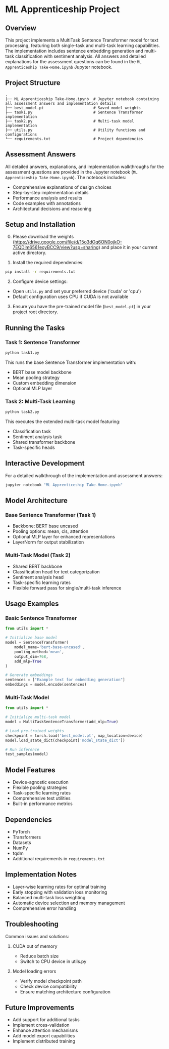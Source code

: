 # ML Apprenticeship Project

## Overview
This project implements a MultiTask Sentence Transformer model for text processing, featuring both single-task and multi-task learning capabilities. The implementation includes sentence embedding generation and multi-task classification with sentiment analysis. All answers and detailed explanations for the assessment questions can be found in the `ML Apprenticeship Take-Home.ipynb` Jupyter notebook.

## Project Structure
```
.
├── ML Apprenticeship Take-Home.ipynb  # Jupyter notebook containing all assessment answers and implementation details
├── best_model.pt                      # Saved model weights
├── task1.py                           # Sentence Transformer implementation
├── task2.py                           # Multi-task model implementation
├── utils.py                           # Utility functions and configurations
└── requirements.txt                   # Project dependencies
```

## Assessment Answers
All detailed answers, explanations, and implementation walkthroughs for the assessment questions are provided in the Jupyter notebook (`ML Apprenticeship Take-Home.ipynb`). The notebook includes:
- Comprehensive explanations of design choices
- Step-by-step implementation details
- Performance analysis and results
- Code examples with annotations
- Architectural decisions and reasoning

## Setup and Installation

0. Please download the weights (https://drive.google.com/file/d/15o3dOq6ON0ojkO-7EQDim6561eoyBCC9/view?usp=sharing) and place it in your current active directory.

1. Install the required dependencies:
```bash
pip install -r requirements.txt
```

2. Configure device settings:
- Open `utils.py` and set your preferred device ('cuda' or 'cpu')
- Default configuration uses CPU if CUDA is not available

3. Ensure you have the pre-trained model file (`best_model.pt`) in your project root directory.

## Running the Tasks

### Task 1: Sentence Transformer
```bash
python task1.py
```
This runs the base Sentence Transformer implementation with:
- BERT base model backbone
- Mean pooling strategy
- Custom embedding dimension
- Optional MLP layer

### Task 2: Multi-Task Learning
```bash
python task2.py
```
This executes the extended multi-task model featuring:
- Classification task
- Sentiment analysis task
- Shared transformer backbone
- Task-specific heads

## Interactive Development
For a detailed walkthrough of the implementation and assessment answers:
```bash
jupyter notebook "ML Apprenticeship Take-Home.ipynb"
```

## Model Architecture

### Base Sentence Transformer (Task 1)
- Backbone: BERT base uncased
- Pooling options: mean, cls, attention
- Optional MLP layer for enhanced representations
- LayerNorm for output stabilization

### Multi-Task Model (Task 2)
- Shared BERT backbone
- Classification head for text categorization 
- Sentiment analysis head
- Task-specific learning rates
- Flexible forward pass for single/multi-task inference

## Usage Examples

### Basic Sentence Transformer
```python
from utils import *

# Initialize base model
model = SentenceTransformer(
    model_name='bert-base-uncased',
    pooling_method='mean',
    output_dim=768,
    add_mlp=True
)

# Generate embeddings
sentences = ["Example text for embedding generation"]
embeddings = model.encode(sentences)
```

### Multi-Task Model
```python
from utils import *

# Initialize multi-task model
model = MultiTaskSentenceTransformer(add_mlp=True)

# Load pre-trained weights
checkpoint = torch.load('best_model.pt', map_location=device)
model.load_state_dict(checkpoint['model_state_dict'])

# Run inference
test_samples(model)
```

## Model Features

- Device-agnostic execution
- Flexible pooling strategies
- Task-specific learning rates
- Comprehensive test utilities
- Built-in performance metrics

## Dependencies

- PyTorch
- Transformers
- Datasets
- NumPy
- tqdm
- Additional requirements in `requirements.txt`

## Implementation Notes

- Layer-wise learning rates for optimal training
- Early stopping with validation loss monitoring
- Balanced multi-task loss weighting
- Automatic device selection and memory management
- Comprehensive error handling

## Troubleshooting

Common issues and solutions:
1. CUDA out of memory
   - Reduce batch size
   - Switch to CPU device in utils.py

2. Model loading errors
   - Verify model checkpoint path
   - Check device compatibility
   - Ensure matching architecture configuration

## Future Improvements

- Add support for additional tasks
- Implement cross-validation
- Enhance attention mechanisms
- Add model export capabilities
- Implement distributed training
